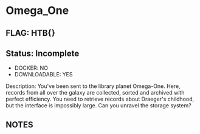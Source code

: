 # Omega_One

## FLAG: HTB{}

## Status: Incomplete

+ DOCKER: NO
+ DOWNLOADABLE: YES

Description: You've been sent to the library planet Omega-One. Here, records from all over the galaxy are collected, sorted and archived with perfect efficiency. You need to retrieve records about Draeger's childhood, but the interface is impossibly large. Can you unravel the storage system?

## NOTES
